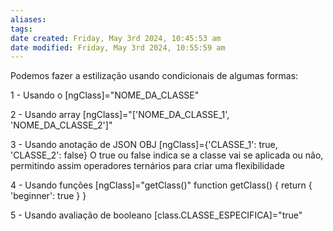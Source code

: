 ```yaml
---
aliases: 
tags: 
date created: Friday, May 3rd 2024, 10:45:53 am
date modified: Friday, May 3rd 2024, 10:55:59 am
---
```

Podemos fazer a estilização usando condicionais de algumas formas:

1 - Usando o [ngClass]="NOME_DA_CLASSE"

2 - Usando array [ngClass]="['NOME_DA_CLASSE_1', 'NOME_DA_CLASSE_2']"

3 - Usando anotação de JSON OBJ [ngClass]={'CLASSE_1': true, 'CLASSE_2': false}
	O true ou false indica se a classe vai se aplicada ou não, permitindo assim operadores ternários para criar uma flexibilidade

4 - Usando funções [ngClass]="getClass()"
	function getClass() {
		return {
			'beginner': true
		}
	}

5 - Usando avaliação de booleano [class.CLASSE_ESPECIFICA]="true"